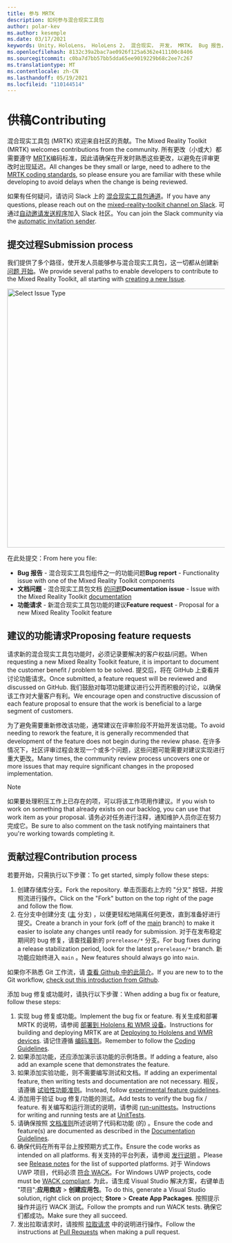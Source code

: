 ```yaml
---
title: 参与 MRTK
description: 如何参与混合现实工具包
author: polar-kev
ms.author: kesemple
ms.date: 03/17/2021
keywords: Unity，HoloLens， HoloLens 2， 混合现实， 开发， MRTK， Bug 报告，
ms.openlocfilehash: 8132c39a2bac7ae0926f125a6362e411100c8406
ms.sourcegitcommit: c0ba7d7bb57bb5dda65ee9019229b68c2ee7c267
ms.translationtype: MT
ms.contentlocale: zh-CN
ms.lasthandoff: 05/19/2021
ms.locfileid: "110144514"
---
```

# <a name="contributing"></a><span data-ttu-id="2548a-104">供稿</span><span class="sxs-lookup"><span data-stu-id="2548a-104">Contributing</span></span>

<span data-ttu-id="2548a-105">混合现实工具包 (MRTK) 欢迎来自社区的贡献。</span><span class="sxs-lookup"><span data-stu-id="2548a-105">The Mixed Reality Toolkit (MRTK) welcomes contributions from the community.</span></span> <span data-ttu-id="2548a-106">所有更改（小或大）都需要遵守 [MRTK](coding-guidelines.md)编码标准，因此请确保在开发时熟悉这些更改，以避免在评审更改时出现延迟。</span><span class="sxs-lookup"><span data-stu-id="2548a-106">All changes be they small or large, need to adhere to the [MRTK coding standards](coding-guidelines.md), so please ensure you are familiar with these while developing to avoid delays when the change is being reviewed.</span></span>

<span data-ttu-id="2548a-107">如果有任何疑问，请访问 Slack 上的 [混合现实工具包通道](https://holodevelopers.slack.com/messages/C2H4HT858)。</span><span class="sxs-lookup"><span data-stu-id="2548a-107">If you have any questions, please reach out on the [mixed-reality-toolkit channel on Slack](https://holodevelopers.slack.com/messages/C2H4HT858).</span></span>
<span data-ttu-id="2548a-108">可通过[自动邀请发送程序](https://holodevelopersslack.azurewebsites.net/)加入 Slack 社区。</span><span class="sxs-lookup"><span data-stu-id="2548a-108">You can join the Slack community via the [automatic invitation sender](https://holodevelopersslack.azurewebsites.net/).</span></span>

## <a name="submission-process"></a><span data-ttu-id="2548a-109">提交过程</span><span class="sxs-lookup"><span data-stu-id="2548a-109">Submission process</span></span>

<span data-ttu-id="2548a-110">我们提供了多个路径，使开发人员能够参与混合现实工具包，这一切都从创建新 [问题 开始](https://github.com/Microsoft/MixedRealityToolkit-Unity/issues/new/choose)。</span><span class="sxs-lookup"><span data-stu-id="2548a-110">We provide several paths to enable developers to contribute to the Mixed Reality Toolkit, all starting with [creating a new Issue](https://github.com/Microsoft/MixedRealityToolkit-Unity/issues/new/choose).</span></span>

<img src="../features/images/contributing/SelectIssueType.png" width="600" alt="Select Issue Type">

<span data-ttu-id="2548a-111">在此处提交：</span><span class="sxs-lookup"><span data-stu-id="2548a-111">From here you file:</span></span>

- <span data-ttu-id="2548a-112">**Bug 报告** - 混合现实工具包组件之一的功能问题</span><span class="sxs-lookup"><span data-stu-id="2548a-112">**Bug report** - Functionality issue with one of the Mixed Reality Toolkit components</span></span>
- <span data-ttu-id="2548a-113">**文档问题** - 混合现实工具包文档 [的问题](https://microsoft.github.io/MixedRealityToolkit-Unity)</span><span class="sxs-lookup"><span data-stu-id="2548a-113">**Documentation issue** - Issue with the Mixed Reality Toolkit [documentation](https://microsoft.github.io/MixedRealityToolkit-Unity)</span></span>
- <span data-ttu-id="2548a-114">**功能请求** - 新混合现实工具包功能的建议</span><span class="sxs-lookup"><span data-stu-id="2548a-114">**Feature request** - Proposal for a new Mixed Reality Toolkit feature</span></span>

## <a name="proposing-feature-requests"></a><span data-ttu-id="2548a-115">建议的功能请求</span><span class="sxs-lookup"><span data-stu-id="2548a-115">Proposing feature requests</span></span>

<span data-ttu-id="2548a-116">请求新的混合现实工具包功能时，必须记录要解决的客户权益/问题。</span><span class="sxs-lookup"><span data-stu-id="2548a-116">When requesting a new Mixed Reality Toolkit feature, it is important to document the customer benefit / problem to be solved.</span></span> <span data-ttu-id="2548a-117">提交后，将在 GitHub 上查看并讨论功能请求。</span><span class="sxs-lookup"><span data-stu-id="2548a-117">Once submitted, a feature request will be reviewed and discussed on GitHub.</span></span> <span data-ttu-id="2548a-118">我们鼓励对每项功能建议进行公开而积极的讨论，以确保该工作对大量客户有利。</span><span class="sxs-lookup"><span data-stu-id="2548a-118">We encourage open and constructive discussion of each feature proposal to ensure that the work is beneficial to a large segment of customers.</span></span>

<span data-ttu-id="2548a-119">为了避免需要重新修改该功能，通常建议在评审阶段不开始开发该功能。</span><span class="sxs-lookup"><span data-stu-id="2548a-119">To avoid needing to rework the feature, it is generally recommended that development of the feature does not begin during the review phase.</span></span> <span data-ttu-id="2548a-120">在许多情况下，社区评审过程会发现一个或多个问题，这些问题可能需要对建议实现进行重大更改。</span><span class="sxs-lookup"><span data-stu-id="2548a-120">Many times, the community review process uncovers one or more issues that may require significant changes in the proposed implementation.</span></span>

> [!NOTE]
> <span data-ttu-id="2548a-121">如果要处理积压工作上已存在的项，可以将该工作项用作建议。</span><span class="sxs-lookup"><span data-stu-id="2548a-121">If you wish to work on something that already exists on our backlog, you can use that work item as your proposal.</span></span> <span data-ttu-id="2548a-122">请务必对任务进行注释，通知维护人员你正在努力完成它。</span><span class="sxs-lookup"><span data-stu-id="2548a-122">Be sure to also comment on the task notifying maintainers that you're working towards completing it.</span></span>

## <a name="contribution-process"></a><span data-ttu-id="2548a-123">贡献过程</span><span class="sxs-lookup"><span data-stu-id="2548a-123">Contribution process</span></span>

<span data-ttu-id="2548a-124">若要开始，只需执行以下步骤：</span><span class="sxs-lookup"><span data-stu-id="2548a-124">To get started, simply follow these steps:</span></span>

1. <span data-ttu-id="2548a-125">创建存储库分支。</span><span class="sxs-lookup"><span data-stu-id="2548a-125">Fork the repository.</span></span> <span data-ttu-id="2548a-126">单击页面右上方的 "分叉" 按钮，并按照流进行操作。</span><span class="sxs-lookup"><span data-stu-id="2548a-126">Click on the "Fork" button on the top right of the page and follow the flow.</span></span>
1. <span data-ttu-id="2548a-127">在分支中创建分支 ([主](https://github.com/microsoft/mixedrealitytoolkit-unity/tree/main) 分支) ，以便更轻松地隔离任何更改，直到准备好进行提交。</span><span class="sxs-lookup"><span data-stu-id="2548a-127">Create a branch in your fork (off of the [main](https://github.com/microsoft/mixedrealitytoolkit-unity/tree/main) branch) to make it easier to isolate any changes until ready for submission.</span></span> <span data-ttu-id="2548a-128">对于在发布稳定期间的 bug 修复，请查找最新的 `prerelease/*` 分支。</span><span class="sxs-lookup"><span data-stu-id="2548a-128">For bug fixes during a release stabilization period, look for the latest `prerelease/*` branch.</span></span> <span data-ttu-id="2548a-129">新功能应始终进入 `main` 。</span><span class="sxs-lookup"><span data-stu-id="2548a-129">New features should always go into `main`.</span></span>

<span data-ttu-id="2548a-130">如果你不熟悉 Git 工作流，请 [查看 Github 中的此简介](https://guides.github.com/activities/hello-world/)。</span><span class="sxs-lookup"><span data-stu-id="2548a-130">If you are new to to the Git workflow, [check out this introduction from Github](https://guides.github.com/activities/hello-world/).</span></span>

<span data-ttu-id="2548a-131">添加 bug 修复或功能时，请执行以下步骤：</span><span class="sxs-lookup"><span data-stu-id="2548a-131">When adding a bug fix or feature, follow these steps:</span></span>

1. <span data-ttu-id="2548a-132">实现 bug 修复或功能。</span><span class="sxs-lookup"><span data-stu-id="2548a-132">Implement the bug fix or feature.</span></span> <span data-ttu-id="2548a-133">有关生成和部署 MRTK 的说明，请参阅 [部署到 Hololens 和 WMR 设备](../supported-devices/wmr-mrtk.md)。</span><span class="sxs-lookup"><span data-stu-id="2548a-133">Instructions for building and deploying MRTK are at [Deploying to Hololens and WMR devices](../supported-devices/wmr-mrtk.md).</span></span> <span data-ttu-id="2548a-134">请记住遵循 [编码准则](../contributing/coding-guidelines.md)。</span><span class="sxs-lookup"><span data-stu-id="2548a-134">Remember to follow the [Coding Guidelines](../contributing/coding-guidelines.md).</span></span>
1. <span data-ttu-id="2548a-135">如果添加功能，还应添加演示该功能的示例场景。</span><span class="sxs-lookup"><span data-stu-id="2548a-135">If adding a feature, also add an example scene that demonstrates the feature.</span></span>
1. <span data-ttu-id="2548a-136">如果添加实验功能，则不需要编写测试和文档。</span><span class="sxs-lookup"><span data-stu-id="2548a-136">If adding an experimental feature, then writing tests and documentation are not necessary.</span></span> <span data-ttu-id="2548a-137">相反，请遵循 [试验性功能准则](../contributing/experimental-features.md)。</span><span class="sxs-lookup"><span data-stu-id="2548a-137">Instead, follow [experimental feature guidelines](../contributing/experimental-features.md).</span></span>
1. <span data-ttu-id="2548a-138">添加用于验证 bug 修复/功能的测试。</span><span class="sxs-lookup"><span data-stu-id="2548a-138">Add tests to verify the bug fix / feature.</span></span> <span data-ttu-id="2548a-139">有关编写和运行测试的说明，请参阅 [run-unittests](../contributing/unit-tests.md)。</span><span class="sxs-lookup"><span data-stu-id="2548a-139">Instructions for writing and running tests are at [UnitTests](../contributing/unit-tests.md).</span></span>
1. <span data-ttu-id="2548a-140">请确保按照 [文档准则](../contributing/documentation-guide.md)所述说明了代码和功能 (的) 。</span><span class="sxs-lookup"><span data-stu-id="2548a-140">Ensure the code and feature(s) are documented as described in the [Documentation Guidelines](../contributing/documentation-guide.md).</span></span>
1. <span data-ttu-id="2548a-141">确保代码在所有平台上按预期方式工作。</span><span class="sxs-lookup"><span data-stu-id="2548a-141">Ensure the code works as intended on all platforms.</span></span> <span data-ttu-id="2548a-142">有关支持的平台列表，请参阅 [发行说明](../release-notes/mrtk-26-release-notes.md) 。</span><span class="sxs-lookup"><span data-stu-id="2548a-142">Please see [Release notes](../release-notes/mrtk-26-release-notes.md) for the list of supported platforms.</span></span> <span data-ttu-id="2548a-143">对于 Windows UWP 项目，代码必须 [符合 WACK](https://developer.microsoft.com/windows/develop/app-certification-kit)。</span><span class="sxs-lookup"><span data-stu-id="2548a-143">For Windows UWP projects, code must be [WACK compliant](https://developer.microsoft.com/windows/develop/app-certification-kit).</span></span> <span data-ttu-id="2548a-144">为此，请生成 Visual Studio 解决方案，右键单击 "项目";**应用商店**  > **创建应用包**。</span><span class="sxs-lookup"><span data-stu-id="2548a-144">To do this, generate a Visual Studio solution, right click on project; **Store** > **Create App Packages**.</span></span> <span data-ttu-id="2548a-145">按照提示操作并运行 WACK 测试。</span><span class="sxs-lookup"><span data-stu-id="2548a-145">Follow the prompts and run WACK tests.</span></span> <span data-ttu-id="2548a-146">确保它们都成功。</span><span class="sxs-lookup"><span data-stu-id="2548a-146">Make sure they all succeed.</span></span>
1. <span data-ttu-id="2548a-147">发出拉取请求时，请按照 [拉取请求](../contributing/pull-requests.md) 中的说明进行操作。</span><span class="sxs-lookup"><span data-stu-id="2548a-147">Follow the instructions at [Pull Requests](../contributing/pull-requests.md) when making a pull request.</span></span>
